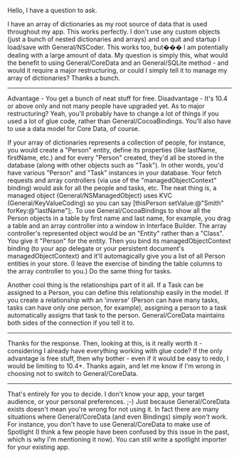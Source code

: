 Hello, I have a question to ask.

I have an array of dictionaries as my root source of data that is used throughout my app.  This works perfectly.  I don't use any custom objects (just a bunch of nested dictionaries and arrays) and on quit and startup I load/save with General/NSCoder.  This works too, but��� I am potentially dealing with a large amount of data.  My question is simply this, what would the benefit to using General/CoreData and an General/SQLite method - and would it require a major restructuring, or could I simply tell it to manage my array of dictionaries?  Thanks a bunch.

----

Advantage - You get a bunch of neat stuff for free. Disadvantage - It's 10.4 or above only and not many people have upgraded yet. As to major restructuring? Yeah, you'll probably have to change a lot of things if you used a lot of glue code, rather than General/CocoaBindings. You'll also have to use a data model for Core Data, of course. 

If your array of dictionaries represents a collection of people, for instance, you would create a "Person" entity, define its properties (like lastName, firstName, etc.) and for every "Person" created, they'd all be stored in the database (along with other objects such as "Task"). In other words, you'd have various "Person" and "Task" instances in your database. Your fetch requests and array controllers (via use of the "managedObjectContext" binding) would ask for all the people and tasks, etc. The neat thing is, a managed object (General/NSManagedObject) uses KVC (General/KeyValueCoding) so you can say     [thisPerson setValue:@"Smith" forKey:@"lastName"];. To use  General/CocoaBindings to show all the Person objects in a table by first name and last name, for example, you drag a table and an array controller into a window in Interface Builder. The array controller's represented object would be an "Entity" rather than a "Class". You give it "Person" for the entity. Then you bind its managedObjectContext binding (to your app delegate or your persistent document's managedObjectContext) and it'll automagically give you a list of all Person entities in your store. (I leave the exercise of binding the table columns to the array controller to you.) Do the same thing for tasks.

Another cool thing is the relationships part of it all. If a Task can be assigned to a Person, you can define this relationship easily in the model. If you create a relationship with an 'inverse' (Person can have many tasks, tasks can have only one person, for example), assigning a person to a task automatically assigns that task to the person. General/CoreData maintains both sides of the connection if you tell it to.

----

Thanks for the response.  Then, looking at this, is it really worth it - considering I already have everything working with glue code?  If the only advantage is free stuff, then why bother - even if it would be easy to redo, I would be limiting to 10.4+.  Thanks again, and let me know if I'm wrong in choosing not to switch to General/CoreData.

----

That's entirely for you to decide. I don't know your app, your target audience, or your personal preferences. ;-) Just because General/CoreData exists doesn't mean you're wrong for not using it. In fact there are many situations where General/CoreData (and even Bindings) simply *won't* work. For instance, you don't have to use General/CoreData to make use of Spotlight (I think a few people have been confused by this issue in the past, which is why I'm mentioning it now). You can still write a spotlight importer for your existing app.